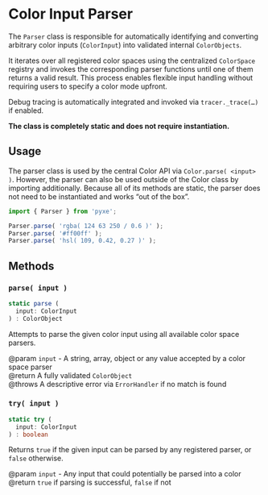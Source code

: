 # Color Input Parser

The `Parser` class is responsible for automatically identifying and converting arbitrary color inputs (`ColorInput`) into validated internal `ColorObjects`.

It iterates over all registered color spaces using the centralized `ColorSpace` registry and invokes the corresponding parser functions until one of them returns a valid result. This process enables flexible input handling without requiring users to specify a color mode upfront.

Debug tracing is automatically integrated and invoked via `tracer._trace(…)` if enabled.

**The class is completely static and does not require instantiation.**

## Usage

The parser class is used by the central Color API via `Color.parse( <input> )`. However, the parser can also be used outside of the Color class by importing additionally. Because all of its methods are static, the parser does not need to be instantiated and works “out of the box”.

```ts
import { Parser } from 'pyxe';

Parser.parse( 'rgba( 124 63 250 / 0.6 )' );
Parser.parse( '#ff00ff' );
Parser.parse( 'hsl( 109, 0.42, 0.27 )' );
```

## Methods

### `parse( input )`

```ts
static parse (
  input: ColorInput
) : ColorObject
```

Attempts to parse the given color input using all available color space parsers.

@param `input` - A string, array, object or any value accepted by a color space parser  
@return A fully validated `ColorObject`  
@throws A descriptive error via `ErrorHandler` if no match is found

### `try( input )`

```ts
static try (
  input: ColorInput
) : boolean
```

Returns `true` if the given input can be parsed by any registered parser, or `false` otherwise.

@param `input` - Any input that could potentially be parsed into a color  
@return `true` if parsing is successful, `false` if not